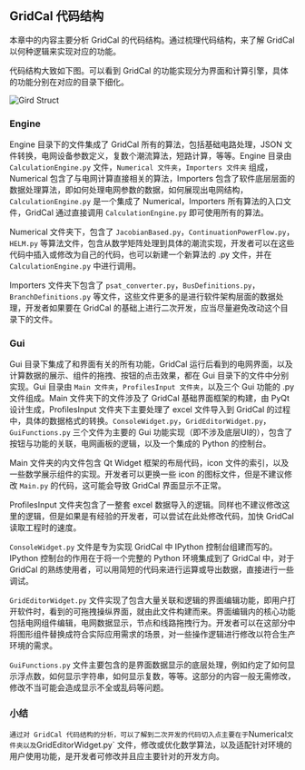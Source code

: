 ## GridCal 代码结构

本章中的内容主要分析 GridCal 的代码结构。通过梳理代码结构，来了解 GridCal 以何种逻辑来实现对应的功能。

代码结构大致如下图。可以看到 GridCal 的功能实现分为界面和计算引擎，具体的功能分别在对应的目录下细化。

![Gird Struct](http://oysi1mxyp.bkt.clouddn.com/gridcal/GridCal%20Struct.png)

### Engine

Engine 目录下的文件集成了 GridCal 所有的算法，包括基础电路处理，JSON 文件转换，电网设备参数定义，复数个潮流算法，短路计算，等等。Engine 目录由 `CalculationEngine.py` 文件，`Numerical 文件夹`，`Importers 文件夹` 组成，Numerical 包含了与电网计算直接相关的算法，Importers 包含了软件底层层面的数据处理算法，即如何处理电网参数的数据，如何展现出电网结构，`CalculationEngine.py` 是一个集成了 Numerical，Importers 所有算法的入口文件，GridCal 通过直接调用 `CalculationEngine.py` 即可使用所有的算法。

Numerical 文件夹下，包含了 `JacobianBased.py`，`ContinuationPowerFlow.py`，`HELM.py` 等算法文件，包含从数学矩阵处理到具体的潮流实现，开发者可以在这些代码中插入或修改为自己的代码，也可以新建一个新算法的 .py 文件，并在 `CalculationEngine.py` 中进行调用。

Importers 文件夹下包含了 `psat_converter.py`，`BusDefinitions.py`，`BranchDefinitions.py` 等文件，这些文件更多的是进行软件架构层面的数据处理，开发者如果要在 GridCal 的基础上进行二次开发，应当尽量避免改动这个目录下的文件。

### Gui

Gui 目录下集成了和界面有关的所有功能，GridCal 运行后看到的电网界面，以及计算数据的展示、组件的拖拽、按钮的点击效果，都在 Gui 目录下的文件中分别实现。Gui 目录由 `Main 文件夹`，`ProfilesInput 文件夹`，以及三个 Gui 功能的 .py 文件组成。Main 文件夹下的文件涉及了 GridCal 基础界面框架的构建，由 PyQt 设计生成，ProfilesInput 文件夹下主要处理了 excel 文件导入到 GridCal 的过程中，具体的数据格式的转换。`ConsoleWidget.py`，`GridEditorWidget.py`，`GuiFunctions.py` 三个文件为主要的 Gui 功能实现（即不涉及底层UI的），包含了按钮与功能的关联，电网画板的逻辑，以及一个集成的 Python 的控制台。

Main 文件夹的内文件包含 Qt Widget 框架的布局代码，icon 文件的索引，以及一些数学展示组件的实现。开发者可以更换一些 icon 的图标文件，但是不建议修改 `Main.py` 的代码，这可能会导致 GridCal 界面显示不正常。

ProfilesInput 文件夹包含了一整套 excel 数据导入的逻辑。同样也不建议修改这里的逻辑，但是如果是有经验的开发者，可以尝试在此处修改代码，加快 GridCal 读取工程时的速度。

`ConsoleWidget.py` 文件是专为实现 GridCal 中 IPython 控制台组建而写的。IPython 控制台的作用在于将一个完整的 Python 环境集成到了 GridCal 中，对于 GridCal 的熟练使用者，可以用简短的代码来进行运算或导出数据，直接进行一些调试。

`GridEditorWidget.py` 文件实现了包含大量关联和逻辑的界面编辑功能，即用户打开软件时，看到的可拖拽操纵界面，就由此文件构建而来。界面编辑内的核心功能包括电网组件编辑，电网数据显示，节点和线路拖拽行为。开发者可以在这部分中将图形组件替换成符合实际应用需求的场景，对一些操作逻辑进行修改以符合生产环境的需求。

`GuiFunctions.py` 文件主要包含的是界面数据显示的底层处理，例如约定了如何显示浮点数，如何显示字符串，如何显示复数，等等。这部分的内容一般无需修改，修改不当可能会造成显示不全或乱码等问题。

### 小结
`
通过对 GridCal 代码结构的分析，可以了解到二次开发的代码切入点主要在于 `Numerical` 文件夹以及 `GridEditorWidget.py` 文件，修改或优化数学算法，以及适配针对环境的用户使用功能，是开发者可修改并且应主要针对的开发方向。